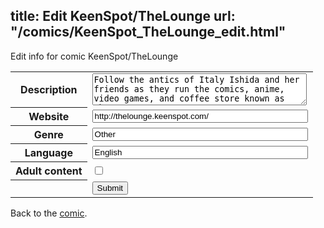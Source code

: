 title: Edit KeenSpot/TheLounge
url: "/comics/KeenSpot_TheLounge_edit.html"
---
Edit info for comic KeenSpot/TheLounge

<form name="comic" action="http://gaepostmail.appspot.com/comic/" method="post">
<table class="comicinfo">
<tr>
<th>Description</th><td><textarea name="description" cols="40" rows="3">Follow the antics of Italy Ishida and her friends as they run the comics, anime, video games, and coffee store known as The Lounge!</textarea></td>
</tr>
<tr>
<th>Website</th><td><input type="text" name="url" value="http://thelounge.keenspot.com/" size="40"/></td>
</tr>
<tr>
<th>Genre</th><td><input type="text" name="genre" value="Other" size="40"/></td>
</tr>
<tr>
<th>Language</th><td><input type="text" name="language" value="English" size="40"/></td>
</tr>
<tr>
<th>Adult content</th><td><input type="checkbox" name="adult" value="adult" /></td>
</tr>
<tr>
<th></th><td>
<input type="hidden" name="comic" value="KeenSpot_TheLounge" />
<input type="submit" name="submit" value="Submit" />
</td>
</tr>
</table>
</form>

Back to the [comic](KeenSpot_TheLounge.html).
